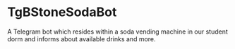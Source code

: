 # TgBStoneSodaBot
A Telegram bot which resides within a soda vending machine in our student dorm and informs about available drinks and more.

